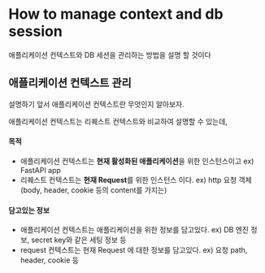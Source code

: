 # How to manage context and db session

애플리케이션 컨텍스트와 DB 세션을 관리하는 방법을 설명 할 것이다

## 애플리케이션 컨텍스트 관리
설명하기 앞서 애플리케이션 컨텍스트란 무엇인지 알아보자.

애플리케이션 컨텍스트는 리퀘스트 컨텍스트와 비교하여 설명할 수 있는데,

#### 목적
- 애플리케이션 컨텍스트는 **현재 활성화된 애플리케이션**을 위한 인스턴스이고 ex) FastAPI app
- 리퀘스트 컨텍스트는 **현재 Request**를 위한 인스턴스 이다. ex) http 요청 객체(body, header, cookie 등의 content를 가지는)
#### 담고있는 정보
- 애플리케이션 컨텍스트는 애플리케이션을 위한 정보를 담고있다. ex) DB 엔진 정보, secret key와 같은 세팅 정보 등
- request 컨텍스트는 현재 Request 에 대한 정보를 담고있다. ex) 요청 path, header, cookie 등

